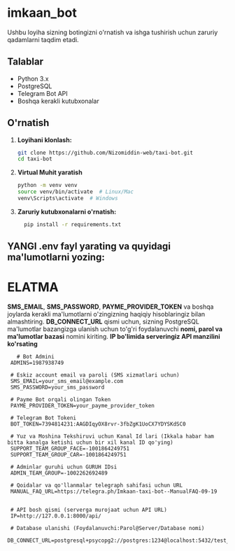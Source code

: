 # imkaan_bot

Ushbu loyiha sizning botingizni o'rnatish va ishga tushirish uchun zaruriy qadamlarni taqdim etadi.

## Talablar

- Python 3.x
- PostgreSQL
- Telegram Bot API
- Boshqa kerakli kutubxonalar

## O'rnatish

1. **Loyihani klonlash:**

   ```bash
   git clone https://github.com/Nizomiddin-web/taxi-bot.git
   cd taxi-bot

2. **Virtual Muhit yaratish**
    ```bash
    python -m venv venv
    source venv/bin/activate  # Linux/Mac
    venv\Scripts\activate  # Windows

3. **Zaruriy kutubxonalarni o'rnatish:**
    ```bash
      pip install -r requirements.txt


## YANGI .env fayl yarating va quyidagi ma'lumotlarni yozing:
# ELATMA
**SMS_EMAIL**, **SMS_PASSWORD**, **PAYME_PROVIDER_TOKEN** va boshqa joylarda kerakli ma'lumotlarni o'zingizning haqiqiy hisoblaringiz bilan almashtiring.
**DB_CONNECT_URL** qismi uchun, sizning PostgreSQL ma'lumotlar bazangizga ulanish uchun to'g'ri foydalanuvchi **nomi, parol va ma'lumotlar bazasi** nomini kiriting.
**IP bo'limida serveringiz API manzilini ko'rsating**
 ```plaintext
    # Bot Admini
  ADMINS=1987938749
  
  # Eskiz account email va paroli (SMS xizmatlari uchun)
  SMS_EMAIL=your_sms_email@example.com
  SMS_PASSWORD=your_sms_password
  
  # Payme Bot orqali olingan Token
  PAYME_PROVIDER_TOKEN=your_payme_provider_token
  
  # Telegram Bot Tokeni
  BOT_TOKEN=7394814231:AAGDIqyOX8rvr-3fbZgK1UoCX7YDYSKdSC0
  
  # Yuz va Moshina Tekshiruvi uchun Kanal Id lari (Ikkala habar ham bitta kanalga ketishi uchun bir xil kanal ID qo'ying)
  SUPPORT_TEAM_GROUP_FACE=-1001864249751
  SUPPORT_TEAM_GROUP_CAR=-1001864249751
  
  # Adminlar guruhi uchun GURUH IDsi
  ADMIN_TEAM_GROUP=-1002262692489
  
  # Qoidalar va qo'llanmalar telegraph sahifasi uchun URL
  MANUAL_FAQ_URL=https://telegra.ph/Imkaan-taxi-bot--ManualFAQ-09-19
  
  
  # API bosh qismi (serverga murojaat uchun API URL)
  IP=http://127.0.0.1:8000/api/
  
  # Database ulanishi (Foydalanuvchi:Parol@Server/Database nomi)
  DB_CONNECT_URL=postgresql+psycopg2://postgres:1234@localhost:5432/test_db



 




  
  

 
